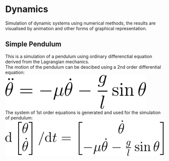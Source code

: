 # Dynamics
Simulation of dynamic systems using numerical methods, the results are visualised by animation and other forms of graphical representation.

## Simple Pendulum
This is a simulation of a pendulum using ordinary differenctial equation derived from the Lagrangian mechanics.<br/>
The motion of the pendulum can be descibed using a 2nd order differential equation:<br/>
![Equation Pendulum](./assets/images/Eqn_Simple_Pendulum.png?raw=true "Equation Pendulum")<br/>
The system of 1st order equations is generated and used for the simulation of pendulum:<br/>
![Equation Pendulum_Matrix](./assets/images/Eqn_1ord_Sys_Sim_Pen.png?raw=true "Equation Pendulum_Matrix")<br/>